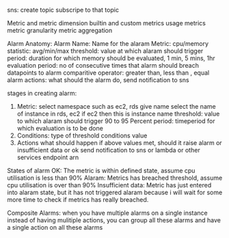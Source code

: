 sns:
create topic
subscripe to that topic



Metric and metric dimension
builtin and custom metrics usage metrics
metric granularity metric aggregation


Alarm Anatomy:
    Alarm Name: Name for the alaram
    Metric: cpu/memory
    statistic: avg/min/max
    threshold: value at which alaram should trigger
    period: duration for which memory should be evaluated, 1 min, 5 mins, 1hr 
    evaluation period: no of consecutive times that alarm should breach 
    datapoints to alarm 
    comparitive operator: greater than, less than , equal
    alarm actions: what should the alarm do, send notification to sns


stages in creating alarm:

1. Metric: 
    select namespace such as ec2, rds
    give name 
    select the name of instance in rds, ec2 if ec2 then this is instance name
    threshold: value to which alaram should trigger 90 to 95 Percent
    period: timeperiod for which evaluation is to be done
2. Conditions:
    type of threshold
    conditions 
    value
3. Actions
   what should happen if above values met, should it raise alarm or insufficient data or ok
   send notification to sns or lambda or other services
   endpoint arn

States of alarm
OK: The metric is within defined state, assume cpu utilisation is less than 90%
Alaram: Metrics has breached threshold, assume cpu utilisation is over than 90%
Insufficient data: Metric has just entered into alaram state, but it has not triggered alaram because i will wait for some more time to check if metrics has really breached.


Composite Alarms:
when you have multiple alarms on a single instance instead of having mulitiple actions, you can group all these alarms and have a single action on all these alarms